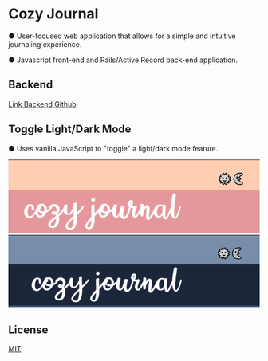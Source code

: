 # Cozy Journal

● User-focused web application that allows for a simple and intuitive journaling experience.

● Javascript front-end and Rails/Active Record back-end application.


## Backend

[Link Backend Github](https://github.com/stacysorey/Phase_4_Project_Backend)

## Toggle Light/Dark Mode

● Uses vanilla JavaScript to "toggle" a light/dark mode feature. 

![light mode](assets/images/light_mode.png)
![dark mode](assets/images/dark_mode.png)

## License
[MIT](https://choosealicense.com/licenses/mit/)
